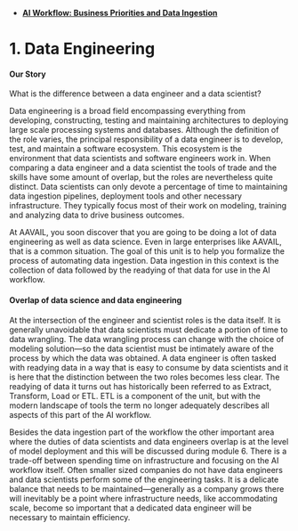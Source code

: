 


+ **[AI Workflow: Business Priorities and Data Ingestion](https://www.coursera.org/learn/ibm-ai-workflow-business-priorities-data-ingestion?specialization=ibm-ai-workflow)**


# 1. Data Engineering

#### Our Story
What is the difference between a data engineer and a data scientist?  

Data engineering is a broad field encompassing everything from developing, constructing, testing and maintaining architectures to deploying large scale processing systems and databases. Although the definition of the role varies, the principal responsibility of a data engineer is to develop, test, and maintain a software ecosystem. This ecosystem is the environment that data scientists and software engineers work in. When comparing a data engineer and a data scientist the tools of trade and the skills have some amount of overlap, but the roles are nevertheless quite distinct. Data scientists can only devote a percentage of time to maintaining data ingestion pipelines, deployment tools and other necessary infrastructure. They typically focus most of their work on modeling, training and analyzing data to drive business outcomes.

At AAVAIL, you soon discover that you are going to be doing a lot of data engineering as well as data science.  Even in large enterprises like AAVAIL, that is a common situation.  The goal of this unit is to help you formalize the process of automating data ingestion. Data ingestion in this context is the collection of data followed by the readying of that data for use in the AI workflow.  

#### Overlap of data science and data engineering
At the intersection of the engineer and scientist roles is the data itself. It is generally unavoidable that data scientists must dedicate a portion of time to data wrangling. The data wrangling process can change with the choice of modeling solution—so the data scientist must be intimately aware of the process by which the data was obtained. A data engineer is often tasked with readying data in a way that is easy to consume by data scientists and it is here that the distinction between the two roles becomes less clear. The readying of data it turns out has historically been referred to as Extract, Transform, Load or ETL. ETL is a component of the unit, but with the modern landscape of tools the term no longer adequately describes all aspects of this part of the AI workflow.

Besides the data ingestion part of the workflow the other important area where the duties of data scientists and data engineers overlap is at the level of model deployment and this will be discussed during module 6. There is a trade-off between spending time on infrastructure and focusing on the AI workflow itself. Often smaller sized companies do not have data engineers and data scientists perform some of the engineering tasks. It is a delicate balance that needs to be maintained—generally as a company grows there will inevitably be a point where infrastructure needs, like accommodating scale, become so important that a dedicated data engineer will be necessary to maintain efficiency.  